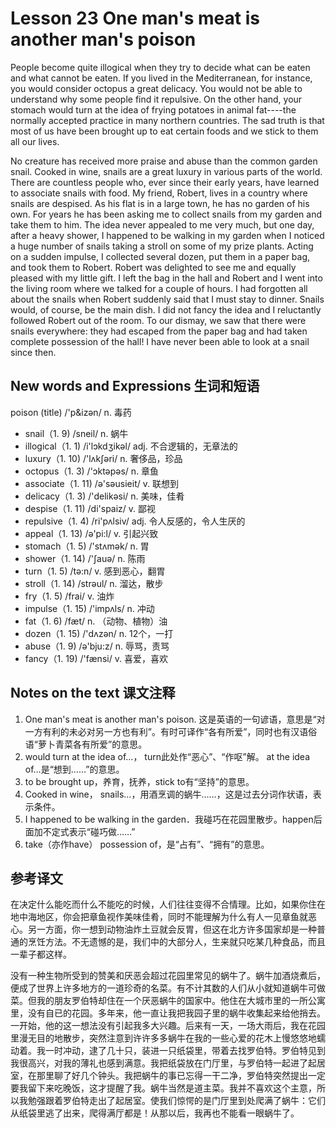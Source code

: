# Lesson 23  One man's meat is another man's poison
People become quite illogical when they try to decide what can be eaten and what cannot be eaten. If you lived in the Mediterranean, for instance, you would consider octopus a great delicacy. You would not be able to understand why some people find it repulsive. On the other hand, your stomach would turn at the idea of frying potatoes in animal fat----the normally accepted practice in many northern countries. The sad truth is that most of us have been brought up to eat certain foods and we stick to them all our lives.

No creature has received more praise and abuse than the common garden snail. Cooked in wine, snails are a great luxury in various parts of the world. There are countless people who, ever since their early years, have learned to associate snails with food. My friend, Robert, lives in a country where snails are despised. As his flat is in a large town, he has no garden of his own. For years he has been asking me to collect snails from my garden and take them to him. The idea never appealed to me very much, but one day, after a heavy shower, I happened to be walking in my garden when I noticed a huge number of snails taking a stroll on some of my prize plants. Acting on a sudden impulse, I collected several dozen, put them in a paper bag, and took them to Robert. Robert was delighted to see me and equally pleased with my little gift. I left the bag in the hall and Robert and I went into the living room where we talked for a couple of hours. I had forgotten all about the snails when Robert suddenly said that I must stay to dinner. Snails would, of course, be the main dish. I did not fancy the idea and I reluctantly followed Robert out of the room. To our dismay, we saw that there were snails everywhere: they had escaped from the paper bag and had taken complete possession of the hall! I have never been able to look at a snail since then.

## New words and Expressions 生词和短语

poison (title) /'p&izən/ n. 毒药
* snail（1. 9) /sneil/ n. 蜗牛
* illogical（1. 1) /i'lɔkdʒikəl/ adj. 不合逻辑的，无章法的
* luxury（1. 10) /'lʌkʃəri/ n. 奢侈品，珍品
* octopus（1. 3) /'ɔktəpəs/ n. 章鱼
* associate（1. 11) /ə'səusieit/ v. 联想到
* delicacy（1. 3) /'delikəsi/ n. 美味，佳肴
* despise（1. 11) /di'spaiz/ v. 鄙视
* repulsive（1. 4) /ri'pʌlsiv/ adj. 令人反感的，令人生厌的
* appeal（1. 13) /ə'pi:l/ v. 引起兴致
* stomach（1. 5) /'stʌmək/ n. 胃
* shower（1. 14) /'ʃauə/ n. 陈雨
* turn（1. 5) /tə:n/ v. 感到恶心，翻胃
* stroll（1. 14) /strəul/ n. 溜达，散步
* fry（1. 5) /frai/ v. 油炸
* impulse（1. 15) /'impʌls/ n. 冲动
* fat（1. 6) /fæt/ n. （动物、植物）油
* dozen（1. 15) /'dʌzən/ n. 12个，一打
* abuse（1. 9) /ə'bju:z/ n. 辱骂，责骂
* fancy（1. 19) /'fænsi/ v. 喜爱，喜欢

## Notes on the text 课文注释

1. One man's meat is another man's poison. 这是英语的一句谚语，意思是“对一方有利的未必对另一方也有利”。有时可译作“各有所爱”，同时也有汉语俗语“萝卜青菜各有所爱”的意思。
2. would turn at the idea of…， turn此处作“恶心”、“作呕”解。 at the idea of…是“想到……”的意思。
3. to be brought up，养育，抚养，stick to有“坚持”的意思。
4. Cooked in wine， snails…，用酒烹调的蜗牛……，这是过去分词作状语，表示条件。
5. I happened to be walking in the garden．我碰巧在花园里散步。happen后面加不定式表示“碰巧做……”
6. take（亦作have） possession of，是“占有”、“拥有”的意思。

## 参考译文

在决定什么能吃而什么不能吃的时候，人们往往变得不合情理。比如，如果你住在地中海地区，你会把章鱼视作美味佳肴，同时不能理解为什么有人一见章鱼就恶心。另一方面，你一想到动物油炸土豆就会反胃，但这在北方许多国家却是一种普通的烹饪方法。不无遗憾的是，我们中的大部分人，生来就只吃某几种食品，而且一辈子都这样。

没有一种生物所受到的赞美和厌恶会超过花园里常见的蜗牛了。蜗牛加酒烧煮后，便成了世界上许多地方的一道珍奇的名菜。有不计其数的人们从小就知道蜗牛可做菜。但我的朋友罗伯特却住在一个厌恶蜗牛的国家中。他住在大城市里的一所公寓里，没有自已的花园。多年来，他一直让我把我园子里的蜗牛收集起来给他捎去。一开始，他的这一想法没有引起我多大兴趣。后来有一天，一场大雨后，我在花园里漫无目的地散步，突然注意到许许多多蜗牛在我的一些心爱的花木上慢悠悠地蠕动着。我一时冲动，逮了几十只，装进一只纸袋里，带着去找罗伯特。罗伯特见到我很高兴，对我的薄礼也感到满意。我把纸袋放在门厅里，与罗伯特一起进了起居室，在那里聊了好几个钟头。我把蜗牛的事已忘得一干二净，罗伯特突然提出一定要我留下来吃晚饭，这才提醒了我。蜗牛当然是道主菜。我并不喜欢这个主意，所以我勉强跟着罗伯特走出了起居室。使我们惊愕的是门厅里到处爬满了蜗牛：它们从纸袋里逃了出来，爬得满厅都是！从那以后，我再也不能看一眼蜗牛了。
